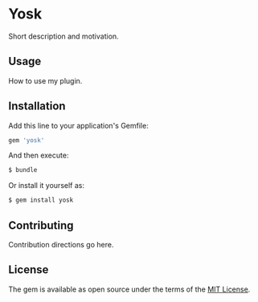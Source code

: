 # Yosk
Short description and motivation.

## Usage
How to use my plugin.

## Installation
Add this line to your application's Gemfile:

```ruby
gem 'yosk'
```

And then execute:
```bash
$ bundle
```

Or install it yourself as:
```bash
$ gem install yosk
```

## Contributing
Contribution directions go here.

## License
The gem is available as open source under the terms of the [MIT License](https://opensource.org/licenses/MIT).

